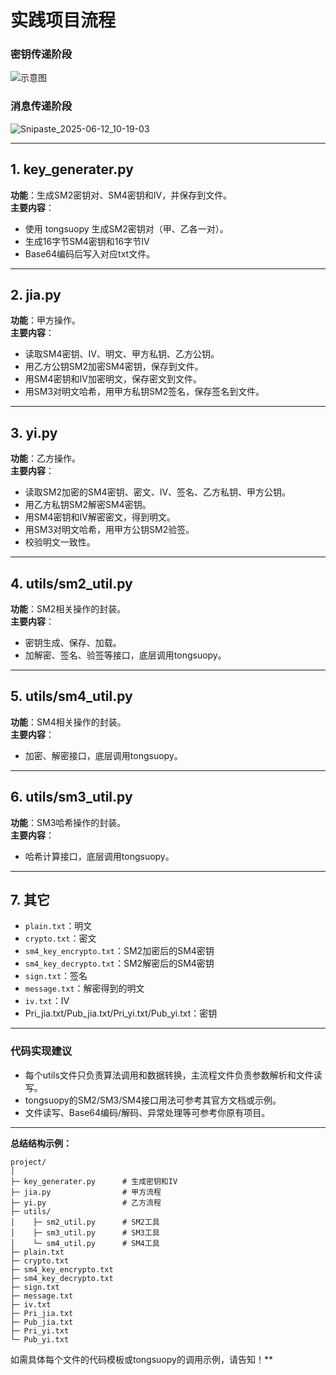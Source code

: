 # 实践项目流程

### 密钥传递阶段

![示意图](C:\Users\ASUS\Desktop\SCU-Crypto\README.assets\示意图.png)

### 消息传递阶段

![Snipaste_2025-06-12_10-19-03](C:\Users\ASUS\Desktop\SCU-Crypto\README.assets\Snipaste_2025-06-12_10-19-03.png)

---

## 1. key_generater.py
**功能**：生成SM2密钥对、SM4密钥和IV，并保存到文件。  
**主要内容**：

- 使用 tongsuopy 生成SM2密钥对（甲、乙各一对）。
- 生成16字节SM4密钥和16字节IV
- Base64编码后写入对应txt文件。

---

## 2. jia.py
**功能**：甲方操作。  
**主要内容**：
- 读取SM4密钥、IV、明文、甲方私钥、乙方公钥。
- 用乙方公钥SM2加密SM4密钥，保存到文件。
- 用SM4密钥和IV加密明文，保存密文到文件。
- 用SM3对明文哈希，用甲方私钥SM2签名，保存签名到文件。

---

## 3. yi.py
**功能**：乙方操作。  
**主要内容**：
- 读取SM2加密的SM4密钥、密文、IV、签名、乙方私钥、甲方公钥。
- 用乙方私钥SM2解密SM4密钥。
- 用SM4密钥和IV解密密文，得到明文。
- 用SM3对明文哈希，用甲方公钥SM2验签。
- 校验明文一致性。

---

## 4. utils/sm2_util.py
**功能**：SM2相关操作的封装。  
**主要内容**：
- 密钥生成、保存、加载。
- 加解密、签名、验签等接口，底层调用tongsuopy。

---

## 5. utils/sm4_util.py
**功能**：SM4相关操作的封装。  
**主要内容**：
- 加密、解密接口，底层调用tongsuopy。

---

## 6. utils/sm3_util.py
**功能**：SM3哈希操作的封装。  
**主要内容**：
- 哈希计算接口，底层调用tongsuopy。

---

## 7. 其它
- `plain.txt`：明文
- `crypto.txt`：密文
- `sm4_key_encrypto.txt`：SM2加密后的SM4密钥
- `sm4_key_decrypto.txt`：SM2解密后的SM4密钥
- `sign.txt`：签名
- `message.txt`：解密得到的明文
- `iv.txt`：IV
- Pri_jia.txt/Pub_jia.txt/Pri_yi.txt/Pub_yi.txt：密钥

---

### 代码实现建议

- 每个utils文件只负责算法调用和数据转换，主流程文件负责参数解析和文件读写。
- tongsuopy的SM2/SM3/SM4接口用法可参考其官方文档或示例。
- 文件读写、Base64编码/解码、异常处理等可参考你原有项目。

---

**总结结构示例：**
```
project/
│
├─ key_generater.py      # 生成密钥和IV
├─ jia.py                # 甲方流程
├─ yi.py                 # 乙方流程
├─ utils/
│    ├─ sm2_util.py      # SM2工具
│    ├─ sm3_util.py      # SM3工具
│    └─ sm4_util.py      # SM4工具
├─ plain.txt
├─ crypto.txt
├─ sm4_key_encrypto.txt
├─ sm4_key_decrypto.txt
├─ sign.txt
├─ message.txt
├─ iv.txt
├─ Pri_jia.txt
├─ Pub_jia.txt
├─ Pri_yi.txt
└─ Pub_yi.txt
```

如需具体每个文件的代码模板或tongsuopy的调用示例，请告知！**